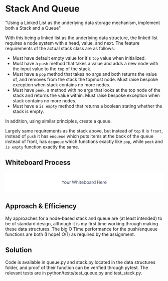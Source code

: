 # Stack And Queue
<!-- Description of the challenge -->
"Using a Linked List as the underlying data storage mechanism, implement both a Stack and a Queue"

With this being a linked list as the underlying data structure, the linked list requires a node system with a head, value, and next.
The feature requirements of the actual stack class are as follows:

- Must have default empty value for it's `top` value when initialized.
- Must have a `push` method that takes a value and adds a new node with the input value to the `top` of the stack.
- Must have a `pop` method that takes no args and both returns the value of, and removes from the stack the topmost node. Must raise bespoke exception when stack contains no more nodes.
- Must have `peek`, a method with no args that looks at the top node of the stack and returns the value within. Must raise bespoke exception when stack contains no more nodes.
- Must have a `is empty` method that returns a boolean stating whether the stack is empty.

In addition, using similar principles, create a queue.

Largely same requirements as the stack above, but instead of `top` it is `front`, instead of `push` it has `enqueue` which puts items at the back of the queue instead of front, has `dequeue` which functions exactly like `pop`, while `peek` and `is empty` function exactly the same.

## Whiteboard Process
<!-- Embedded whiteboard image -->
![Whiteboard Image](./WhiteBoard.png)

## Approach & Efficiency
<!-- What approach did you take? Why? What is the Big O space/time for this approach? -->
My approaches for a node-based stack and queue are (at least intended) to be of standard design, although it is my first time working through making these data structures. The big O Time performance for the push/enqueue functions are both (I hope) O(1) as required by the assignment.


## Solution
<!-- Show how to run your code, and examples of it in action -->
Code is available in queue.py and stack.py located in the data structures folder, and proof of their function can be verified through pytest. The relevant tests are in python/tests/test_queue.py and test_stack.py.
